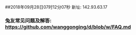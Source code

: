 ##2018年09月28日07时12分07秒 新址: 142.93.63.17
### 兔友常见问题及解答: https://github.com/wanggonging/d/blob/w/FAQ.md
